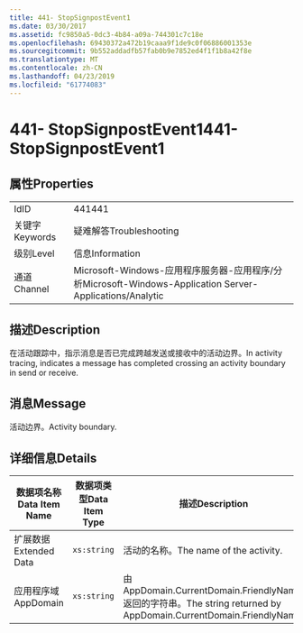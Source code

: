 ```yaml
---
title: 441- StopSignpostEvent1
ms.date: 03/30/2017
ms.assetid: fc9850a5-0dc3-4b84-a09a-744301c7c18e
ms.openlocfilehash: 69430372a472b19caaa9f1de9c0f06886001353e
ms.sourcegitcommit: 9b552addadfb57fab0b9e7852ed4f1f1b8a42f8e
ms.translationtype: MT
ms.contentlocale: zh-CN
ms.lasthandoff: 04/23/2019
ms.locfileid: "61774083"
---
```

# <a name="441--stopsignpostevent1"></a><span data-ttu-id="b7635-102">441- StopSignpostEvent1</span><span class="sxs-lookup"><span data-stu-id="b7635-102">441- StopSignpostEvent1</span></span>
## <a name="properties"></a><span data-ttu-id="b7635-103">属性</span><span class="sxs-lookup"><span data-stu-id="b7635-103">Properties</span></span>  
  
|||  
|-|-|  
|<span data-ttu-id="b7635-104">Id</span><span class="sxs-lookup"><span data-stu-id="b7635-104">ID</span></span>|<span data-ttu-id="b7635-105">441</span><span class="sxs-lookup"><span data-stu-id="b7635-105">441</span></span>|  
|<span data-ttu-id="b7635-106">关键字</span><span class="sxs-lookup"><span data-stu-id="b7635-106">Keywords</span></span>|<span data-ttu-id="b7635-107">疑难解答</span><span class="sxs-lookup"><span data-stu-id="b7635-107">Troubleshooting</span></span>|  
|<span data-ttu-id="b7635-108">级别</span><span class="sxs-lookup"><span data-stu-id="b7635-108">Level</span></span>|<span data-ttu-id="b7635-109">信息</span><span class="sxs-lookup"><span data-stu-id="b7635-109">Information</span></span>|  
|<span data-ttu-id="b7635-110">通道</span><span class="sxs-lookup"><span data-stu-id="b7635-110">Channel</span></span>|<span data-ttu-id="b7635-111">Microsoft-Windows-应用程序服务器-应用程序/分析</span><span class="sxs-lookup"><span data-stu-id="b7635-111">Microsoft-Windows-Application Server-Applications/Analytic</span></span>|  
  
## <a name="description"></a><span data-ttu-id="b7635-112">描述</span><span class="sxs-lookup"><span data-stu-id="b7635-112">Description</span></span>  
 <span data-ttu-id="b7635-113">在活动跟踪中，指示消息是否已完成跨越发送或接收中的活动边界。</span><span class="sxs-lookup"><span data-stu-id="b7635-113">In activity tracing, indicates a message has completed crossing an activity boundary in send or receive.</span></span>  
  
## <a name="message"></a><span data-ttu-id="b7635-114">消息</span><span class="sxs-lookup"><span data-stu-id="b7635-114">Message</span></span>  
 <span data-ttu-id="b7635-115">活动边界。</span><span class="sxs-lookup"><span data-stu-id="b7635-115">Activity boundary.</span></span>  
  
## <a name="details"></a><span data-ttu-id="b7635-116">详细信息</span><span class="sxs-lookup"><span data-stu-id="b7635-116">Details</span></span>  
  
|<span data-ttu-id="b7635-117">数据项名称</span><span class="sxs-lookup"><span data-stu-id="b7635-117">Data Item Name</span></span>|<span data-ttu-id="b7635-118">数据项类型</span><span class="sxs-lookup"><span data-stu-id="b7635-118">Data Item Type</span></span>|<span data-ttu-id="b7635-119">描述</span><span class="sxs-lookup"><span data-stu-id="b7635-119">Description</span></span>|  
|--------------------|--------------------|-----------------|  
|<span data-ttu-id="b7635-120">扩展数据</span><span class="sxs-lookup"><span data-stu-id="b7635-120">Extended Data</span></span>|`xs:string`|<span data-ttu-id="b7635-121">活动的名称。</span><span class="sxs-lookup"><span data-stu-id="b7635-121">The name of the activity.</span></span>|  
|<span data-ttu-id="b7635-122">应用程序域</span><span class="sxs-lookup"><span data-stu-id="b7635-122">AppDomain</span></span>|`xs:string`|<span data-ttu-id="b7635-123">由 AppDomain.CurrentDomain.FriendlyName 返回的字符串。</span><span class="sxs-lookup"><span data-stu-id="b7635-123">The string returned by AppDomain.CurrentDomain.FriendlyName.</span></span>|
